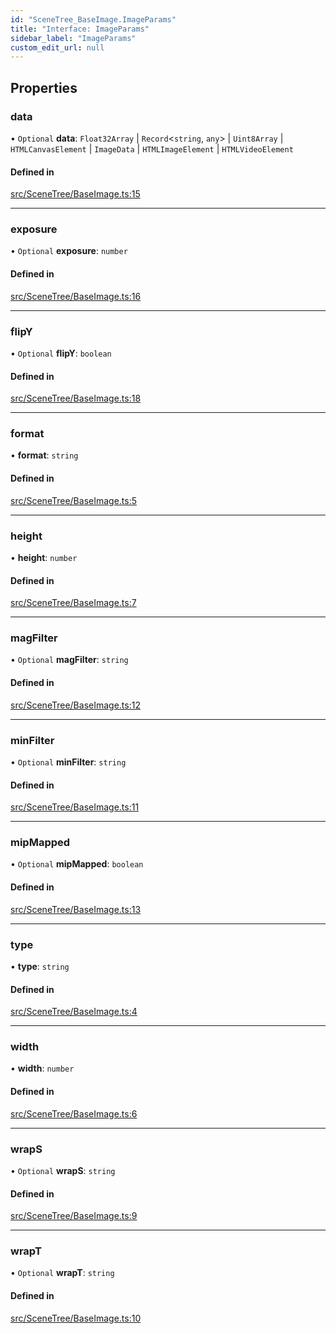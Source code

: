 ```yaml
---
id: "SceneTree_BaseImage.ImageParams"
title: "Interface: ImageParams"
sidebar_label: "ImageParams"
custom_edit_url: null
---
```




## Properties

### data

• `Optional` **data**: `Float32Array` \| `Record`<`string`, `any`\> \| `Uint8Array` \| `HTMLCanvasElement` \| `ImageData` \| `HTMLImageElement` \| `HTMLVideoElement`

#### Defined in

[src/SceneTree/BaseImage.ts:15](https://github.com/ZeaInc/zea-engine/blob/976b47e27/src/SceneTree/BaseImage.ts#L15)

___

### exposure

• `Optional` **exposure**: `number`

#### Defined in

[src/SceneTree/BaseImage.ts:16](https://github.com/ZeaInc/zea-engine/blob/976b47e27/src/SceneTree/BaseImage.ts#L16)

___

### flipY

• `Optional` **flipY**: `boolean`

#### Defined in

[src/SceneTree/BaseImage.ts:18](https://github.com/ZeaInc/zea-engine/blob/976b47e27/src/SceneTree/BaseImage.ts#L18)

___

### format

• **format**: `string`

#### Defined in

[src/SceneTree/BaseImage.ts:5](https://github.com/ZeaInc/zea-engine/blob/976b47e27/src/SceneTree/BaseImage.ts#L5)

___

### height

• **height**: `number`

#### Defined in

[src/SceneTree/BaseImage.ts:7](https://github.com/ZeaInc/zea-engine/blob/976b47e27/src/SceneTree/BaseImage.ts#L7)

___

### magFilter

• `Optional` **magFilter**: `string`

#### Defined in

[src/SceneTree/BaseImage.ts:12](https://github.com/ZeaInc/zea-engine/blob/976b47e27/src/SceneTree/BaseImage.ts#L12)

___

### minFilter

• `Optional` **minFilter**: `string`

#### Defined in

[src/SceneTree/BaseImage.ts:11](https://github.com/ZeaInc/zea-engine/blob/976b47e27/src/SceneTree/BaseImage.ts#L11)

___

### mipMapped

• `Optional` **mipMapped**: `boolean`

#### Defined in

[src/SceneTree/BaseImage.ts:13](https://github.com/ZeaInc/zea-engine/blob/976b47e27/src/SceneTree/BaseImage.ts#L13)

___

### type

• **type**: `string`

#### Defined in

[src/SceneTree/BaseImage.ts:4](https://github.com/ZeaInc/zea-engine/blob/976b47e27/src/SceneTree/BaseImage.ts#L4)

___

### width

• **width**: `number`

#### Defined in

[src/SceneTree/BaseImage.ts:6](https://github.com/ZeaInc/zea-engine/blob/976b47e27/src/SceneTree/BaseImage.ts#L6)

___

### wrapS

• `Optional` **wrapS**: `string`

#### Defined in

[src/SceneTree/BaseImage.ts:9](https://github.com/ZeaInc/zea-engine/blob/976b47e27/src/SceneTree/BaseImage.ts#L9)

___

### wrapT

• `Optional` **wrapT**: `string`

#### Defined in

[src/SceneTree/BaseImage.ts:10](https://github.com/ZeaInc/zea-engine/blob/976b47e27/src/SceneTree/BaseImage.ts#L10)

